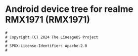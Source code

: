 # Android device tree for realme RMX1971 (RMX1971)

```
#
# Copyright (C) 2024 The LineageOS Project
#
# SPDX-License-Identifier: Apache-2.0
#
```
